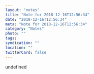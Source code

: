 ```yaml
---
layout: "notes"
title: "Note for 2018-12-16T12:56:34"
date: "2018-12-16T12:56:34"
meta: "Note for 2018-12-16T12:56:34"
category: "Notes"
photo: ""
tags:
syndication: ""
location: ""
twitterCard: false
---
```

undefined
